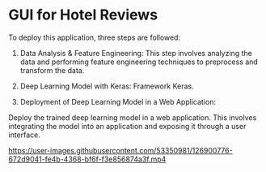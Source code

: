 
# GUI for Hotel Reviews

To deploy this application, three steps are followed:

1. Data Analysis & Feature Engineering:
   This step involves analyzing the data and performing feature engineering techniques to preprocess and transform the data.

2. Deep Learning Model with Keras: Framework Keras.

3. Deployment of Deep Learning Model in a Web Application:

Deploy the trained deep learning model in a web application. This involves integrating the model into an application and exposing it through a user interface.

https://user-images.githubusercontent.com/53350981/126900776-672d9041-fe4b-4368-bf6f-f3e856874a3f.mp4


